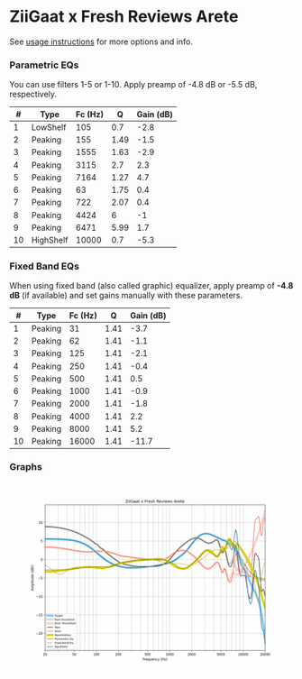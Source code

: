 # ZiiGaat x Fresh Reviews Arete
See [usage instructions](https://github.com/jaakkopasanen/AutoEq#usage) for more options and info.

### Parametric EQs
You can use filters 1-5 or 1-10. Apply preamp of -4.8 dB or -5.5 dB, respectively.

|   # | Type      |   Fc (Hz) |    Q |   Gain (dB) |
|-----|-----------|-----------|------|-------------|
|   1 | LowShelf  |       105 | 0.7  |        -2.8 |
|   2 | Peaking   |       155 | 1.49 |        -1.5 |
|   3 | Peaking   |      1555 | 1.63 |        -2.9 |
|   4 | Peaking   |      3115 | 2.7  |         2.3 |
|   5 | Peaking   |      7164 | 1.27 |         4.7 |
|   6 | Peaking   |        63 | 1.75 |         0.4 |
|   7 | Peaking   |       722 | 2.07 |         0.4 |
|   8 | Peaking   |      4424 | 6    |        -1   |
|   9 | Peaking   |      6471 | 5.99 |         1.7 |
|  10 | HighShelf |     10000 | 0.7  |        -5.3 |

### Fixed Band EQs
When using fixed band (also called graphic) equalizer, apply preamp of **-4.8 dB** (if available) and set gains manually with these parameters.

|   # | Type    |   Fc (Hz) |    Q |   Gain (dB) |
|-----|---------|-----------|------|-------------|
|   1 | Peaking |        31 | 1.41 |        -3.7 |
|   2 | Peaking |        62 | 1.41 |        -1.1 |
|   3 | Peaking |       125 | 1.41 |        -2.1 |
|   4 | Peaking |       250 | 1.41 |        -0.4 |
|   5 | Peaking |       500 | 1.41 |         0.5 |
|   6 | Peaking |      1000 | 1.41 |        -0.9 |
|   7 | Peaking |      2000 | 1.41 |        -1.8 |
|   8 | Peaking |      4000 | 1.41 |         2.2 |
|   9 | Peaking |      8000 | 1.41 |         5.2 |
|  10 | Peaking |     16000 | 1.41 |       -11.7 |

### Graphs
![](./ZiiGaat%20x%20Fresh%20Reviews%20Arete.png)

